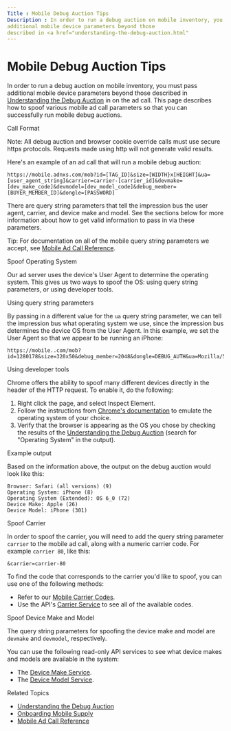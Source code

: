 ```yaml
---
Title : Mobile Debug Auction Tips
Description : In order to run a debug auction on mobile inventory, you must pass
additional mobile device parameters beyond those
described in <a href="understanding-the-debug-auction.html"
---
```



# Mobile Debug Auction Tips



In order to run a debug auction on mobile inventory, you must pass
additional mobile device parameters beyond those
described in <a href="understanding-the-debug-auction.html"
class="xref">Understanding the Debug Auction</a> in on the ad
call. This page describes how to spoof various mobile ad call parameters
so that you can successfully run mobile debug auctions.

Call Format



Note: All debug auction and browser
cookie override calls must use secure https protocols. Requests made
using http will not generate valid results.



Here's an example of an ad call that will run a mobile debug auction:



``` pre
https://mobile.adnxs.com/mob?id=[TAG_ID]&size=[WIDTH}x[HEIGHT]&ua=[user_agent_string]&carrier=carrier-[carrier_id]&devmake=[dev_make_code]&devmodel=[dev_model_code]&debug_member=[BUYER_MEMBER_ID]&dongle=[PASSWORD]
```



There are query string parameters that tell the impression bus the user
agent, carrier, and device make and model. See the sections below for
more information about how to get valid information to pass in via these
parameters.



Tip: For documentation on all of the
mobile query string parameters we accept, see
<a href="mobile-ad-call-reference.html" class="xref">Mobile Ad Call
Reference</a>.



Spoof Operating System

Our ad server uses the device's User Agent to determine the operating
system. This gives us two ways to spoof the OS: using query string
parameters, or using developer tools.

Using query string parameters

By passing in a different value for the `ua` query string parameter, we
can tell the impression bus what operating system we use, since the
impression bus determines the device OS from the User Agent. In this
example, we set the User Agent so that we appear to be running an
iPhone:



``` pre
https://mobile..com/mob?id=1280178&size=320x50&debug_member=2048&dongle=DEBUG_AUTH&ua=Mozilla/5.0%20(iPhone;%20CPU%20iPhone%20OS%206_0%20like%20Mac%20OS%20X)%20AppleWebKit/536.26%20(KHTML,%20like%20Gecko)%20Version/6.0%20Mobile/10A5376e%20Safari/8536.25
```



Using developer tools

Chrome offers the ability to spoof many different devices directly in
the header of the HTTP request. To enable it, do the following:

1.  Right click the page, and select Inspect
    Element.
2.  Follow the instructions from <a
    href="https://developers.google.com/chrome-developer-tools/docs/mobile-emulation"
    class="xref" target="_blank">Chrome's documentation</a> to emulate
    the operating system of your choice.
3.  Verify that the browser is appearing as the OS you chose by checking
    the results of the <a href="understanding-the-debug-auction.html"
    class="xref">Understanding the Debug Auction</a> (search for
    "Operating System" in the output).

Example output

Based on the information above, the output on the debug auction would
look like this:



``` pre
Browser: Safari (all versions) (9)
Operating System: iPhone (8)
Operating System (Extended): OS 6_0 (72)
Device Make: Apple (26)
Device Model: iPhone (301) 
```



Spoof Carrier

In order to spoof the carrier, you will need to add the query string
parameter `carrier` to the mobile ad call, along with a numeric carrier
code. For example `carrier 80`, like this:



``` pre
&carrier=carrier-80
```



To find the code that corresponds to the carrier you'd like to spoof,
you can use one of the following methods:

- Refer to our
  <a href="mobile-carrier-codes.html" class="xref">Mobile Carrier
  Codes</a>.
- Use the API's <a
  href="https://docs.xandr.com/bundle/xandr-api/page/carrier-service.html"
  class="xref" target="_blank">Carrier Service</a> to see all of the
  available codes.

Spoof Device Make and Model

The query string parameters for spoofing the device make and model are
`devmake` and `devmodel`, respectively.

You can use the following read-only API services to see what device
makes and models are available in the system:

- The <a
  href="https://docs.xandr.com/bundle/xandr-api/page/device-make-service.html"
  class="xref" target="_blank">Device Make Service</a>.
- The <a
  href="https://docs.xandr.com/bundle/xandr-api/page/device-model-service.html"
  class="xref" target="_blank">Device Model Service</a>.

Related Topics

- <a href="understanding-the-debug-auction.html"
  class="xref">Understanding the Debug Auction</a>
- <a href="onboarding-mobile-supply.html" class="xref">Onboarding Mobile
  Supply</a>
- <a href="mobile-ad-call-reference.html" class="xref">Mobile Ad Call
  Reference</a>




